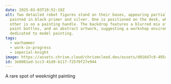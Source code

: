 ```yaml
---
date: 2025-03-03T19:52:19Z
alt: Two detailed robot figures stand on their bases, appearing partially
  painted in black primer and silver. One is positioned on the desk, while the
  other is on a painting handle. The backdrop features a blurred mix of tools,
  paint bottles, and an abstract artwork, suggesting a workshop environment
  dedicated to model painting.
tags:
  - warhammer
  - work-in-progress
  - imperial-knight
image: https://assets.chrism.cloud/chrismcleod.dev/assets/d016d7c9-495c-4188-99f6-421f532c5c11.jpg
id: 3e8081ad-1cc3-41d9-b117-f2570f27e944
---
```


A rare spot of weeknight painting